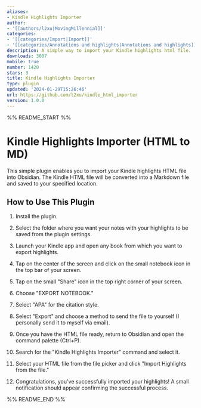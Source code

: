```yaml
---
aliases:
- Kindle Highlights Importer
author:
- '[[authors/l2xu|MovingMillennial]]'
categories:
- '[[categories/Import|Import]]'
- '[[categories/Annotations and highlights|Annotations and highlights]]'
description: A simple way to import your Kindle highlights html file.
downloads: 3007
mobile: true
number: 1420
stars: 3
title: Kindle Highlights Importer
type: plugin
updated: '2024-01-29T15:26:46'
url: https://github.com/l2xu/kindle_html_importer
version: 1.0.0
---
```


%% README_START %%

# Kindle Highlights Importer (HTML to MD)

This simple plugin enables you to import your Kindle highlights HTML file into Obsidian. The Kindle HTML file will be converted into a Markdown file and saved to your specified location.

## How to Use This Plugin
1. Install the plugin.

2. Select the folder where you want your notes with your highlights to be saved from the plugin settings.

3. Launch your Kindle app and open any book from which you want to export highlights.

4. Tap on the center of the screen and click on the small notebook icon in the top bar of your screen.

5. Tap on the small "Share" icon in the top right corner of your screen.

6. Choose "EXPORT NOTEBOOK."

7. Select "APA" for the citation style.

8. Select "Export" and choose a method to send the file to yourself (I personally send it to myself via email).

9. Once you have the HTML file ready, return to Obsidian and open the command palette (Ctrl+P).

10. Search for the "Kindle Highlights Importer" command and select it.

11. Select your HTML file from the file picker and click "Import Highlights from the file."

12. Congratulations, you've successfully imported your highlights! A small notification should appear confirming the successful process.






%% README_END %%